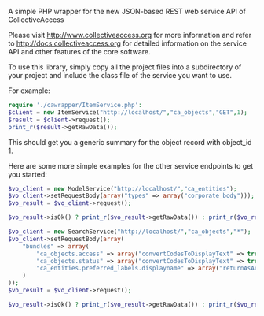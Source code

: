 A simple PHP wrapper for the new JSON-based REST web service API of CollectiveAccess

Please visit http://www.collectiveaccess.org for more information and refer to
http://docs.collectiveaccess.org for detailed information on the service API and 
other features of the core software.

To use this library, simply copy all the project files into a subdirectory of your
project and include the class file of the service you want to use. 

For example:

```php
require './cawrapper/ItemService.php':
$client = new ItemService("http://localhost/","ca_objects","GET",1);
$result = $client->request();
print_r($result->getRawData());
```

This should get you a generic summary for the object record with object_id 1.

Here are some more simple examples for the other service endpoints to get you started:

```php
$vo_client = new ModelService("http://localhost/","ca_entities");
$vo_client->setRequestBody(array("types" => array("corporate_body")));
$vo_result = $vo_client->request();

$vo_result->isOk() ? print_r($vo_result->getRawData()) : print_r($vo_result->getErrors());
```

```php
$vo_client = new SearchService("http://localhost/","ca_objects","*");
$vo_client->setRequestBody(array(
	"bundles" => array(
		"ca_objects.access" => array("convertCodesToDisplayText" => true),
		"ca_objects.status" => array("convertCodesToDisplayText" => true),
		"ca_entities.preferred_labels.displayname" => array("returnAsArray" => true)
	)
));
$vo_result = $vo_client->request();

$vo_result->isOk() ? print_r($vo_result->getRawData()) : print_r($vo_result->getErrors());
```